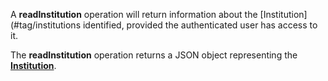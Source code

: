 A **readInstitution** operation will return information about the [Institution](#tag/institutions identified, provided the authenticated user has access to it.

The **readInstitution** operation returns a JSON object representing the [**Institution**](#tag/institutions).
